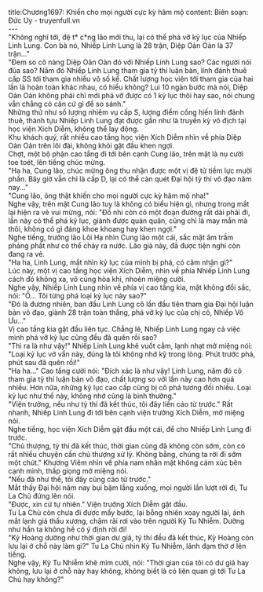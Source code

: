 title:Chương1697: Khiến cho mọi người cực kỳ hâm mộ
content:
Biên soạn: Đức Uy - truyenfull.vn<br>---<br>"Không nghĩ tới, đệ t* c*ng lão mới thu, lại có thể phá vỡ kỷ lục của Nhiếp Linh Lung. Con bà nó, Nhiếp Linh Lung là 28 trận, Diệp Oản Oản là 37 trận..."<br>"Đem so cô nàng Diệp Oản Oản đó với Nhiếp Linh Lung sao? Các người nói đùa sao? Năm đó Nhiếp Linh Lung tham gia tỷ thí luận bàn, lính đánh thuê cấp SS tới tham gia nhiều vô số kể. Chất lượng học viên tới tham gia của hai lần là hoàn toàn khác nhau, có hiểu không? Lui 10 ngàn bước mà nói, Diệp Oản Oản không phải chỉ mới phá vỡ được có 1 kỷ lục thôi hay sao, nói chung vẫn chẳng có căn cứ gì để so sánh."<br>Những thứ như số lượng nhiệm vụ cấp S, lượng điểm cống hiến lính đánh thuê, thành tựu Nhiếp Linh Lung đạt được gần như là truyền kỳ vô địch tại học viện Xích Diễm, không thể lay động.<br>Khu khách quý, rất nhiều cao tầng học viện Xích Diễm nhìn về phía Diệp Oản Oản trên lôi đài, không khỏi gật đầu khen ngợi.<br>Chợt, một bộ phận cao tầng đi tới bên cạnh Cung lão, trên mặt là nụ cười toe toét, lên tiếng chúc mừng.<br>"Ha ha, Cung lão, chúc mừng ông thu nhận được một vị đệ tử tiềm lực mười phần. Bây giờ vẫn chỉ là cấp D, lại có thể càn quét Đại hội tỷ thí võ đạo năm nay..."<br>"Cung lão, ông thật khiến cho mọi người cực kỳ hâm mộ nha!"<br>Nghe vậy, trên mặt Cung lão tuy là không có biểu hiện gì, nhưng trong mắt lại hiện ra vẻ vui mừng, nói: "Đồ nhi còn có một đoạn đường rất dài phải đi, lần này có thể phá kỷ lục, giành được quán quân, cũng chỉ là may mắn mà thôi, không có gì đáng khoe khoang hay khen ngợi."<br>Nghe tiếng, trưởng lão Lôi Hạ nhìn Cung lão một cái, sắc mặt âm trầm phảng phất như có thể chảy ra nước. Lão già này, đã được tiện nghi còn đang ra vẻ.<br>"Ha ha, Linh Lung, mắt nhìn kỷ lục của mình bị phá, có cảm nhận gì?"<br>Lúc này, một vị cao tầng học viện Xích Diễm, nhìn về phía Nhiếp Linh Lung cách đó không xa, vô cùng hòa khí, nhoẻn miệng cười.<br>Nghe vậy, Nhiếp Linh Lung nhìn về phía vị cao tầng kia, mặt không đổi sắc, nói: "Ồ... Tôi từng phá loại kỷ lục này sao?"<br>"Đó là đương nhiên, ban đầu Linh Lung cô lần đầu tiên tham gia Đại hội luận bàn võ đạo, giành 28 trận toàn thắng, phá vỡ kỷ lục của chị cô, Nhiếp Vô Ưu..."<br>Vị cao tầng kia gật đầu liên tục. Chẳng lẽ, Nhiếp Linh Lung ngay cả việc mình phá vỡ kỷ lục cũng đều đã quên rồi sao?<br>"Thì ra là như vậy!" Nhiếp Linh Lung khẽ vuốt cằm, lạnh nhạt mở miệng nói: "Loại kỷ lục vớ vẩn này, đúng là tôi không nhớ kỹ trong lòng. Phút trước phá, phút sau đã quên rồi!"<br>"Ha ha..." Cao tầng cười nói: "Đích xác là như vậy! Linh Lung, năm đó cô tham gia tỷ thí luận bàn võ đạo, chất lượng so với lần này cao hơn quá nhiều. Hơn nữa, những kỷ lục cao cấp cũng bị cô phá tương đối nhiều. Loại kỷ lục như thế này, không nhớ cũng là bình thường."<br>"Viện trưởng, nếu như tỷ thí đã kết thúc, tôi đây liền cáo từ trước." Rất nhanh, Nhiếp Linh Lung đi tới bên cạnh viện trưởng Xích Diễm, mở miệng nói.<br>Nghe tiếng, học viện Xích Diễm gật đầu một cái, để cho Nhiếp Linh Lung đi trước.<br>"Chủ thượng, tỷ thí đã kết thúc, thời gian cũng đã không còn sớm, còn có rất nhiều chuyện cần chủ thượng xử lý. Không bằng, chúng ta rời đi sớm một chút." Khương Viêm nhìn về phía nam nhân mặt không cảm xúc bên cạnh mình, thấp giọng mở miệng nói.<br>"Nếu đã như thế, tôi đây cũng cáo từ trước."<br>Mắt thấy Đại hội năm nay bụi bặm lắng xuống, mọi người lần lượt rời đi, Tu La Chủ đứng lên nói.<br>"Được, xin cứ tự nhiên." Viện trưởng Xích Diễm gật đầu.<br>Tu La Chủ còn chưa đi được mấy bước, lại bỗng nhiên xoay người lại, ánh mắt lạnh giá thấu xương, chậm rãi rơi vào trên người Kỷ Tu Nhiễm. Dường như hắn ta không hề có ý định rời đi!<br>"Kỷ Hoàng dường như thời gian dư giả, tỷ thí đều đã kết thúc, Kỷ Hoàng còn lưu lại ở chỗ này làm gì?" Tu La Chủ nhìn Kỷ Tu Nhiễm, lãnh đạm thờ ơ lên tiếng.<br>Nghe vậy, Kỷ Tu Nhiễm khẽ mỉm cười, nói: "Thời gian của tôi có dư giả hay không, lưu lại ở chỗ này hay không, không biết là có liên quan gì tới Tu La Chủ hay không?"